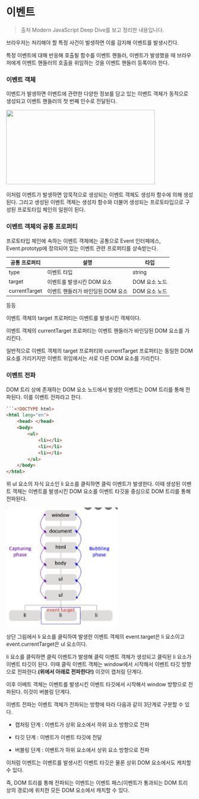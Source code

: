 # 이벤트

> 출처 Modern JavaScript Deep Dive를 보고 정리한 내용입니다.

브라우저는 처리해야 할 특정 사건이 발생하면 이를 감지해 이벤트를 발생시킨다.

특정 이벤트에 대해 반응해 호출될 함수를 이벤트 핸들러, 이벤트가 발생했을 때 브라우저에게 이벤트 핸들러의 호출을 위임하는 것을 이벤트 핸들러 등록이라 한다.

### 이벤트 객체

이벤트가 발생하면 이벤트에 관련한 다양한 정보를 담고 있는 이벤트 객체가 동적으로 생성되고 이벤트 핸들러의 첫 번째 인수로 전달된다.

<image src="image/이벤트/이벤트상속구조.png" width="400" height="200">

이처럼 이벤트가 발생하면 암묵적으로 생성되는 이벤트 객체도 생성자 함수에 의해 생성된다. 그리고 생성된 이벤트 객체는 생성자 함수와 더불어 생성되는 프로토타입으로 구성된 프로토타입 체인의 일원이 된다.

### 이벤트 객체의 공통 프로퍼티

프로토타입 체인에 속하는 이벤트 객체에는 공통으로 Event 인터페에스, Event.prototyp에 정의되어 있는 이벤트 관련 프로퍼티를 상속받는다.

| 공통 프로퍼티 | 설명                              | 타입          |
| ------------- | --------------------------------- | ------------- |
| type          | 이벤트 타입                       | string        |
| target        | 이벤트를 발생시킨 DOM 요소        | DOM 요소 노드 |
| currentTarget | 이벤트 핸들러가 바인딩된 DOM 요소 | DOM 요소 노드 |

등등

이벤트 객체의 target 프로퍼티는 이벤트를 발생시킨 객체이다.

이벤트 객체의 currentTarget 프로퍼티는 이벤트 핸들러가 바인딩된 DOM 요소를 가리킨다.

일반적으로 이벤트 객체의 target 프로퍼티와 currentTarget 프로퍼티는 동일한 DOM 요소를 가리키지만 이벤트 위임에서는 서로 다른 DOM 요소를 가리킨다.

### 이벤트 전파

DOM 트리 상에 존재하는 DOM 요소 노드에서 발생한 이벤트는 DOM 트리를 통해 전파된다. 이를 이벤트 전파라고 한다.

````html
```<!DOCTYPE html>
<html lang="en">
    <head> </head>
    <body>
        <ul>
            <li></li>
            <li></li>
            <li></li>
        </ul>
    </body>
</html>
````

위 ul 요소의 자식 요소인 li 요소를 클릭하면 클릭 이벤트가 발생한다. 이때 생성된 이벤트 객체는 이벤트를 발생시킨 DOM 요소를 이벤트 타깃을 중심으로 DOM 트리를 통해 전파된다.

<img src="image/이벤트/이벤트전파.png" width="300" />

상단 그림에서 li 요소를 클릭하여 발생한 이벤트 객체의 event.target은 li 요소이고 event.currentTarget은 ul 요소이다.

li 요소를 클릭하면 클릭 이벤트가 발생해 클릭 이벤트 객체가 생성되고 클릭된 li 요소가 이벤트 타깃이 된다. 이때 클릭 이벤트 객체는 window에서 시작해서 이벤트 타깃 방향으로 전파한다.**(위에서 아래로 전파한다!)** 이것이 캡처링 단계다.

이후 이베트 객체는 이벤트를 발생시킨 이벤트 타깃에서 시작해서 window 방향으로 전파된다. 이것이 버블링 단계다.

이벤트 전파는 이벤트 객체가 전파되는 방향에 따라 다음과 같이 3단계로 구분할 수 있다.

-   캡처링 단계 : 이벤트가 상위 요소에서 하위 요소 방향으로 전파

-   타깃 단계 : 이벤트가 이벤트 타깃에 전달

-   버블링 단계 : 이벤트가 하위 요소에서 상위 요소 방향으로 전파

이처럼 이벤트는 이벤트를 발생시킨 이벤트 타깃은 물론 상위 DOM 요소에서도 캐치할 수 있다.

즉, DOM 트리를 통해 전파되는 이벤트는 이벤트 패스(이벤트가 통과되는 DOM 트리 상의 경로)에 위치한 모든 DOM 요소에서 캐치할 수 있다.
